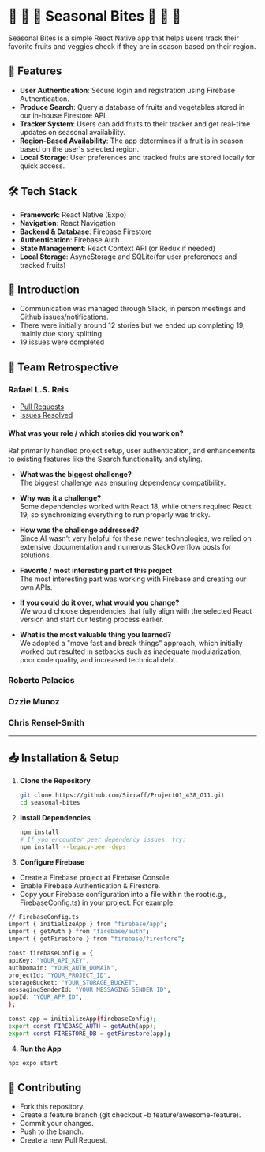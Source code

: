# 🍓 🍑 🥝 Seasonal Bites  🌽 🥕 🥔

Seasonal Bites is a simple React Native app that helps users track their favorite fruits and veggies check if they are in season based on their region.  

## 🚀 Features  

- **User Authentication**: Secure login and registration using Firebase Authentication.  
- **Produce Search**: Query a database of fruits and vegetables stored in our in-house Firestore API.  
- **Tracker System**: Users can add fruits to their tracker and get real-time updates on seasonal availability.  
- **Region-Based Availability**: The app determines if a fruit is in season based on the user's selected region.  
- **Local Storage**: User preferences and tracked fruits are stored locally for quick access.  

## 🛠 Tech Stack  

- **Framework**: React Native (Expo)  
- **Navigation**: React Navigation  
- **Backend & Database**: Firebase Firestore  
- **Authentication**: Firebase Auth  
- **State Management**: React Context API (or Redux if needed)  
- **Local Storage**: AsyncStorage and SQLite(for user preferences and tracked fruits)  


## 🎯 Introduction

* Communication was managed through Slack, in person meetings and Github issues/notifications.
* There were initially around 12 stories but we ended up completing 19, mainly due story splitting
* 19 issues were completed

## 👥 Team Retrospective

### Rafael L.S. Reis

- [Pull Requests](https://github.com/Sirraff/Project01_438_G11/pulls?q=is%3Apr+is%3Aclosed+author%3ASirraff)
- [Issues Resolved](https://github.com/Sirraff/Project01_438_G11/issues?q=is%3Aissue%20state%3Aclosed%20assignee%3ASirraff)

#### What was your role / which stories did you work on?

Raf primarily handled project setup, user authentication, and enhancements to existing features like the Search functionality and styling.

- **What was the biggest challenge?**  
  The biggest challenge was ensuring dependency compatibility.

- **Why was it a challenge?**  
  Some dependencies worked with React 18, while others required React 19, so synchronizing everything to run properly was tricky.

- **How was the challenge addressed?**  
  Since AI wasn't very helpful for these newer technologies, we relied on extensive documentation and numerous StackOverflow posts for solutions.

- **Favorite / most interesting part of this project**  
  The most interesting part was working with Firebase and creating our own APIs.

- **If you could do it over, what would you change?**  
  We would choose dependencies that fully align with the selected React version and start our testing process earlier.

- **What is the most valuable thing you learned?**  
  We adopted a "move fast and break things" approach, which initially worked but resulted in setbacks such as inadequate modularization, poor code quality, and increased technical debt.


### Roberto Palacios

### Ozzie Munoz

### Chris Rensel-Smith

---

## 📥 Installation & Setup

1. **Clone the Repository**  
   ```bash
   git clone https://github.com/Sirraff/Project01_438_G11.git
   cd seasonal-bites
   ```
2. **Install Dependencies**
   ```bash
   npm install
   # If you encounter peer dependency issues, try:
   npm install --legacy-peer-deps
   ```
3. **Configure Firebase**
  - Create a Firebase project at Firebase Console.
  - Enable Firebase Authentication & Firestore.
  - Copy your Firebase configuration into a file within the root(e.g., FirebaseConfig.ts) in your project. For example:
  ```bash
  // FirebaseConfig.ts
import { initializeApp } from "firebase/app";
import { getAuth } from "firebase/auth";
import { getFirestore } from "firebase/firestore";

const firebaseConfig = {
  apiKey: "YOUR_API_KEY",
  authDomain: "YOUR_AUTH_DOMAIN",
  projectId: "YOUR_PROJECT_ID",
  storageBucket: "YOUR_STORAGE_BUCKET",
  messagingSenderId: "YOUR_MESSAGING_SENDER_ID",
  appId: "YOUR_APP_ID",
};

const app = initializeApp(firebaseConfig);
export const FIREBASE_AUTH = getAuth(app);
export const FIRESTORE_DB = getFirestore(app);
```
4. **Run the App**
```bash
npx expo start
```

## 🤝 Contributing
- Fork this repository.
- Create a feature branch (git checkout -b feature/awesome-feature).
- Commit your changes.
- Push to the branch.
- Create a new Pull Request.
   
   
